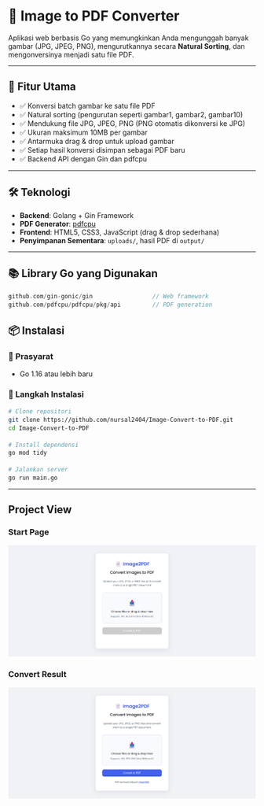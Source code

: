# 📄 Image to PDF Converter

Aplikasi web berbasis Go yang memungkinkan Anda mengunggah banyak gambar (JPG, JPEG, PNG), mengurutkannya secara **Natural Sorting**, dan mengonversinya menjadi satu file PDF.

---

## 🚀 Fitur Utama

- ✅ Konversi batch gambar ke satu file PDF  
- ✅ Natural sorting (pengurutan seperti gambar1, gambar2, gambar10)  
- ✅ Mendukung file JPG, JPEG, PNG (PNG otomatis dikonversi ke JPG)  
- ✅ Ukuran maksimum 10MB per gambar  
- ✅ Antarmuka drag & drop untuk upload gambar  
- ✅ Setiap hasil konversi disimpan sebagai PDF baru  
- ✅ Backend API dengan Gin dan pdfcpu  

---

## 🛠️ Teknologi

- **Backend**: Golang + Gin Framework  
- **PDF Generator**: [pdfcpu](https://github.com/pdfcpu/pdfcpu)  
- **Frontend**: HTML5, CSS3, JavaScript (drag & drop sederhana)  
- **Penyimpanan Sementara**: `uploads/`, hasil PDF di `output/`  

---

## 📚 Library Go yang Digunakan

```go
github.com/gin-gonic/gin                 // Web framework
github.com/pdfcpu/pdfcpu/pkg/api         // PDF generation
```
## 📦 Instalasi

### 🔧 Prasyarat

- Go 1.16 atau lebih baru

### 🧰 Langkah Instalasi

```bash
# Clone repositori
git clone https://github.com/nursal2404/Image-Convert-to-PDF.git
cd Image-Convert-to-PDF

# Install dependensi
go mod tidy

# Jalankan server
go run main.go
```

---
## Project View
### Start Page
![Open Project](start.png)

### Convert Result
![Conversion Result](result.png)
